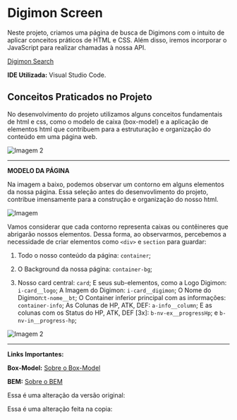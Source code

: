 # Digimon Screen

Neste projeto, criamos uma página de busca de Digimons com o intuito de aplicar conceitos práticos de HTML e CSS. Além disso, iremos incorporar o JavaScript para realizar chamadas à nossa API.

[Digimon Search](https://alinealien.github.io/digimon-screen/)


**IDE Utilizada:** Visual Studio Code.


## Conceitos Praticados no Projeto

No desenvolvimento do projeto utilizamos alguns conceitos fundamentais de html e css, como o modelo de caixa (box-model) e a aplicação de elementos html que contribuem para a estruturação e organização do conteúdo em uma página web.

![Imagem 2](https://imgur.com/C2Pkh8X.jpg)
___________________________________________________________________

**MODELO DA PÁGINA**

Na imagem a baixo, podemos observar um contorno em alguns elementos da nossa página. Essa seleção antes do desenvovlimento do projeto, contribue imensamente para a construção e organização do nosso html.

![Imagem](https://i.imgur.com/sZstEdN.jpg)  

Vamos considerar que cada contorno representa caixas ou contêineres que abrigarão nossos elementos. Dessa forma, ao observarmos, percebemos a necessidade de criar elementos como ```<div>``` e ```section``` para guardar:

1. Todo o nosso conteúdo da página: <code>container</code>;

2. O Background da nossa página: <code>container-bg</code>;

3. Nosso card central: <code>card</code>; E seus sub-elementos, como a Logo Digimon: <code>i-card__logo</code>; A Imagem do Digimon: <code>i-card__digimon</code>; O Nome do Digimon:<code>t-nome__bt</code>; O Container inferior principal com as informações: <code>container-info</code>; As Colunas de HP, ATK, DEF: <code>a-info__column</code>; E as colunas com os Status do HP, ATK, DEF [3x]: <code>b-nv-ex__progressHp</code>; e <code>b-nv-in__progress-hp</code>;


![Imagem 2](https://miro.medium.com/v2/resize:fit:1358/1*1Gh0_hx4rVTiAcJKge1KQA.gif)

___________________________________________________________________



**Links Importantes:**

**Box-Model:** [Sobre o Box-Model](https://developer.mozilla.org/pt-BR/docs/Web/CSS/CSS_box_model/Introduction_to_the_CSS_box_model)

**BEM:** [Sobre o BEM](https://desenvolvimentoparaweb.com/css/bem/)


Essa é uma alteração da versão original:

Essa é uma alteração feita na copia:
